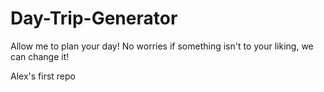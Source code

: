 # Day-Trip-Generator
Allow me to plan your day! No worries if something isn't to your liking, we can change it!

Alex's first repo